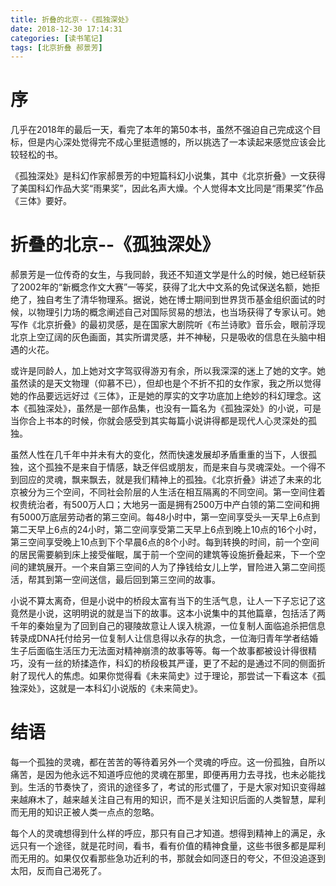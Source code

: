 ```yaml
---
title: 折叠的北京--《孤独深处》
date: 2018-12-30 17:14:31
categories: [读书笔记]
tags: [北京折叠 郝景芳] 
---
```

# 序
几乎在2018年的最后一天，看完了本年的第50本书，虽然不强迫自己完成这个目标，但是内心深处觉得完不成心里挺遗憾的，所以挑选了一本读起来感觉应该会比较轻松的书。

《孤独深处》是科幻作家郝景芳的中短篇科幻小说集，其中《北京折叠》一文获得了美国科幻作品大奖“雨果奖”，因此名声大燥。个人觉得本文比同是“雨果奖”作品《三体》要好。
<!-- more -->

# 折叠的北京--《孤独深处》

郝景芳是一位传奇的女生，与我同龄，我还不知道文学是什么的时候，她已经斩获了2002年的“新概念作文大赛”一等奖，获得了北大中文系的免试保送名额，她拒绝了，独自考生了清华物理系。据说，她在博士期间到世界货币基金组织面试的时候，以物理引力场的概念阐述自己对国际贸易的想法，也当场获得了专家认可。她写作《北京折叠》的最初灵感，是在国家大剧院听《布兰诗歌》音乐会，眼前浮现北京上空辽阔的灰色画面，其实所谓灵感，并不神秘，只是吸收的信息在头脑中相遇的火花。

或许是同龄人，加上她对文字驾驭得游刃有余，所以我深深的迷上了她的文字。她虽然读的是天文物理（仰慕不已），但却也是个不折不扣的女作家，我之所以觉得她的作品要远远好过《三体》，正是她的厚实的文字功底加上绝妙的科幻理念。这本《孤独深处》，虽然是一部作品集，也没有一篇名为《孤独深处》的小说，可是当你合上书本的时候，你就会感受到其实每篇小说讲得都是现代人心灵深处的孤独。

虽然人性在几千年中并未有大的变化，然而快速发展却矛盾重重的当下，人很孤独，这个孤独不是来自于情感，缺乏伴侣或朋友，而是来自与灵魂深处。一个得不到回应的灵魂，飘来飘去，就是我们精神上的孤独。《北京折叠》讲述了未来的北京被分为三个空间，不同社会阶层的人生活在相互隔离的不同空间。第一空间住着权贵统治者，有500万人口；大地另一面是拥有2500万中产白领的第二空间和拥有5000万底层劳动者的第三空间。每48小时中，第一空间享受头一天早上6点到第二天早上6点的24小时，第二空间享受第二天早上6点到晚上10点的16个小时，第三空间享受晚上10点到下个早晨6点的8个小时。每到转换的时间，前一个空间的居民需要躺到床上接受催眠，属于前一个空间的建筑等设施折叠起来，下一个空间的建筑展开。一个来自第三空间的人为了挣钱给女儿上学，冒险进入第二空间揽活，帮其到第一空间送信，最后回到第三空间的故事。

小说不算太离奇，但是小说中的桥段太富有当下的生活气息，让人一下子忘记了这竟然是小说，这明明说的就是当下的故事。这本小说集中的其他篇章，包括活了两千年的秦始皇为了回到自己的寝陵故意让人误入桃源，一位复制人面临追杀把信息转录成DNA托付给另一位复制人让信息得以永存的执念，一位海归青年学者结婚生子后面临生活压力无法面对精神崩溃的故事等等。每一个故事都被设计得很精巧，没有一丝的矫揉造作，科幻的桥段极其严谨，更了不起的是通过不同的侧面折射了现代人的焦虑。如果你觉得看《未来简史》过于理论，那尝试一下看这本《孤独深处》，这就是一本科幻小说版的《未来简史》。


# 结语

每一个孤独的灵魂，都在苦苦的等待着另外一个灵魂的呼应。这一份孤独，自所以痛苦，是因为他永远不知道呼应他的灵魂在那里，即便再用力去寻找，也未必能找到。生活的节奏快了，资讯的途径多了，考试的形式僵了，于是大家对知识变得越来越麻木了，越来越关注自己有用的知识，而不是关注知识后面的人类智慧，犀利而无用的知识正被人类一点点的忽略。

每个人的灵魂想得到什么样的呼应，那只有自己才知道。想得到精神上的满足，永远只有一个途径，就是花时间，看书，看有价值的精神食量，这些书很多都是犀利而无用的。如果仅仅看那些急功近利的书，那就会如同逐日的夸父，不但没追逐到太阳，反而自己渴死了。


